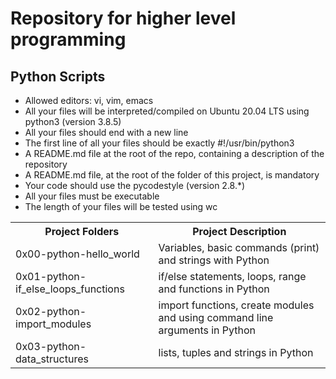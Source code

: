 # Repository for higher level programming

## Python Scripts
- Allowed editors: vi, vim, emacs
- All your files will be interpreted/compiled on Ubuntu 20.04 LTS using python3 (version 3.8.5)
- All your files should end with a new line
- The first line of all your files should be exactly #!/usr/bin/python3
- A README.md file at the root of the repo, containing a description of the repository
- A README.md file, at the root of the folder of this project, is mandatory
- Your code should use the pycodestyle (version 2.8.*)
- All your files must be executable
- The length of your files will be tested using wc

<table>
  <tr>
    <th>Project Folders</th>
    <th>Project Description</th>
  </tr>
  
  <tr>
    <td>0x00-python-hello_world</td>
    <td>Variables, basic commands (print) and strings with Python</td>
  </tr>
  
  <tr>
    <td>0x01-python-if_else_loops_functions</td>
    <td>if/else statements, loops, range and functions in Python</td>
  </tr>
  
  <tr>
    <td>0x02-python-import_modules</td>
    <td>import functions, create modules and using command line arguments in Python</td>
  </tr>
  
  <tr>
    <td>0x03-python-data_structures</td>
    <td>lists, tuples and strings in Python</td>
  </tr>
 
  </table>
